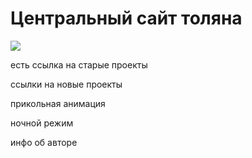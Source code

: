 # Центральный сайт толяна

![](https://spamigor.ru/demoFiles/startPage_360.gif)

есть ссылка на старые проекты

ссылки на новые проекты

прикольная анимация

ночной режим

инфо об авторе
